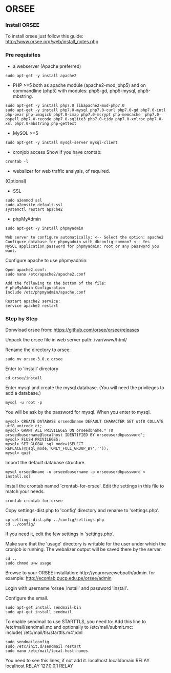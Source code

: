 # ORSEE
### Install ORSEE
To install orsee just follow this guide: http://www.orsee.org/web/install_notes.php

### Pre requisites
- a webserver (Apache preferred)
```
sudo apt-get -y install apache2
```

- PHP >=5 both as apache module (apache2-mod_php5) and on commandline
(php5) with modules: php5-gd, php5-mysql, php5-mbstring.

```
sudo apt-get -y install php7.0 libapache2-mod-php7.0
sudo apt-get -y install php7.0-mysql php7.0-curl php7.0-gd php7.0-intl php-pear php-imagick php7.0-imap php7.0-mcrypt php-memcache  php7.0-pspell php7.0-recode php7.0-sqlite3 php7.0-tidy php7.0-xmlrpc php7.0-xsl php7.0-mbstring php-gettext
```

- MySQL >=5
```
sudo apt-get -y install mysql-server mysql-client
```

- cronjob access
Show if you have crontab:
```
crontab -l
```
- webalizer for web traffic analysis, of required.

(Optional)
- SSL
```
sudo a2enmod ssl
sudo a2ensite default-ssl
systemctl restart apache2
```
- phpMyAdmin
```
sudo apt-get -y install phpmyadmin

Web server to configure automatically: <-- Select the option: apache2
Configure database for phpmyadmin with dbconfig-common? <-- Yes
MySQL application password for phpmyadmin: root or any password you want.
```
Configure apache to use phpmyadmin:
```
Open apache2.conf:
sudo nano /etc/apache2/apache2.conf

Add the following to the bottom of the file:
# phpMyAdmin Configuration
Include /etc/phpmyadmin/apache.conf

Restart apache2 service:
service apache2 restart
```

### Step by Step
Donwload orsee from: https://github.com/orsee/orsee/releases

Unpack the orsee file in web server path:
/var/www/html/

Rename the directory to orsee:
```
sudo mv orsee-3.0.x orsee
```
Enter to 'install' directory
```
cd orsee/install
```
Enter mysql and create the mysql database. (You will need the privileges to add a database.)

```
mysql -u root -p
```
You will be ask by the password for mysql.
When you enter to mysql.
```
mysql> CREATE DATABASE orseedbname DEFAULT CHARACTER SET utf8 COLLATE utf8_unicode_ci;
mysql> GRANT ALL PRIVILEGES ON orseedbname.* TO orseedbusername@localhost IDENTIFIED BY orseeuserdbpassword';
mysql> FLUSH PRIVILEGES;
mysql> SET GLOBAL sql_mode=(SELECT REPLACE(@@sql_mode,'ONLY_FULL_GROUP_BY',''));
mysql> quit
```
Import the default database structure.
```
mysql orseedbname -u orseedbusername -p orseeuserdbpassword < install.sql
```

Install the crontab named 'crontab-for-orsee'. 
Edit the settings in this file to match your needs.
```
crontab crontab-for-orsee
```
Copy settings-dist.php to 'config' directory and rename to 'settings.php'.
```
cp settings-dist.php ../config/settings.php
cd ../config/
```
If you need it, edit the few settings in 'settings.php'.

Make sure that the 'usage' directory is writable for the user under which the cronjob is running. The webalizer output will be saved there by the server.
```
cd ..
sudo chmod u+w usage
```
Browse to your ORSEE installation: http://yourorseewebpath/admin. for example: http://econlab.pucp.edu.pe/orsee/admin

Login with username 'orsee_install' and password 'install'.

Configure the email.
```
sudo apt-get install sendmail-bin
sudo apt-get install sendmail
```
To enable sendmail to use STARTTLS, you need to:
Add this line to /etc/mail/sendmail.mc and optionally to /etc/mail/submit.mc:
  include(`/etc/mail/tls/starttls.m4')dnl
```
sudo sendmailconfig
sudo /etc/init.d/sendmail restart
sudo nano /etc/mail/local-host-names
```
You need to see this lines, if not add it.
localhost.localdomain   RELAY
localhost               RELAY
127.0.0.1               RELAY
